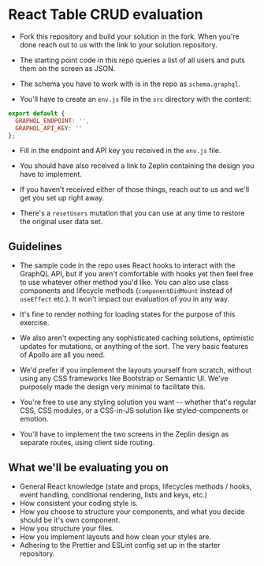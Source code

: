 # React Table CRUD evaluation

- Fork this repository and build your solution in the fork. When you're done reach out to us with the link to your solution repository.

- The starting point code in this repo queries a list of all users and puts them on the screen as JSON.

- The schema you have to work with is in the repo as `schema.graphql`.

- You'll have to create an `env.js` file in the `src` directory with the content:

```js
export default {
  GRAPHQL_ENDPOINT: '',
  GRAPHQL_API_KEY: ''
};
```

- Fill in the endpoint and API key you received in the `env.js` file.

- You should have also received a link to Zeplin containing the design you have to implement.

- If you haven't received either of those things, reach out to us and we'll get you set up right away.

- There's a `resetUsers` mutation that you can use at any time to restore the original user data set.

## Guidelines

- The sample code in the repo uses React hooks to interact with the GraphQL API, but if you aren't comfortable with hooks yet then feel free to use whatever other method you'd like. You can also use class components and lifecycle methods (`componentDidMount` instead of `useEffect` etc.). It won't impact our evaluation of you in any way.

- It's fine to render nothing for loading states for the purpose of this exercise.

- We also aren't expecting any sophisticated caching solutions, optimistic updates for mutations, or anything of the sort. The very basic features of Apollo are all you need.

- We'd prefer if you implement the layouts yourself from scratch, without using any CSS frameworks like Bootstrap or Semantic UI. We've purposely made the design very minimal to facilitate this.

- You're free to use any styling solution you want -- whether that's regular CSS, CSS modules, or a CSS-in-JS solution like styled-components or emotion.

- You'll have to implement the two screens in the Zeplin design as separate routes, using client side routing.

## What we'll be evaluating you on

- General React knowledge (state and props, lifecycles methods / hooks, event handling, conditional rendering, lists and keys, etc.)
- How consistent your coding style is.
- How you choose to structure your components, and what you decide should be it's own component.
- How you structure your files.
- How you implement layouts and how clean your styles are.
- Adhering to the Prettier and ESLint config set up in the starter repository.
